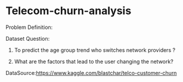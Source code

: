# Telecom-churn-analysis

Problem Definition:

Dataset Question:

1. To predict the age group trend who switches network providers ?

2. What are the factors that lead to the user changing the network?


DataSource:https://www.kaggle.com/blastchar/telco-customer-churn
